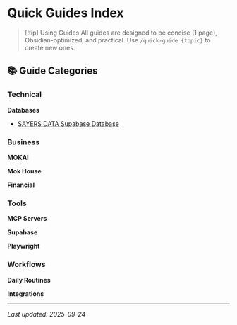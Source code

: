 # Quick Guides Index

> [!tip] Using Guides
> All guides are designed to be concise (1 page), Obsidian-optimized, and practical. Use `/quick-guide {topic}` to create new ones.

## 📚 Guide Categories

### Technical
**Databases**
- [SAYERS DATA Supabase Database](technical/databases/sayers-data-database-guide.md)

### Business
**MOKAI**

**Mok House**

**Financial**

### Tools
**MCP Servers**

**Supabase**

**Playwright**

### Workflows
**Daily Routines**

**Integrations**

---

*Last updated: 2025-09-24*

